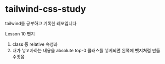 # tailwind-css-study
tailwind를 공부하고 기록한 레포입니다

Lesson 10 뱃지

1. class 중 relative 속성과 
2. 내가 넣고자하는 내용을 absolute top-0 클래스를 넣게되면 왼쪽에 뱃지처럼 만들수잇음 


